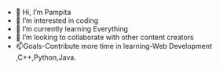 - 👋 Hi, I’m Pampita
- 👀 I’m interested in coding
- 🌱 I’m currently learning Everything
- 💞️ I’m looking to collaborate with other content creators
- 📫Goals-Contribute more time in learning-Web Development ,C++,Python,Java.

<!---
Pampita22/Pampita22 is a ✨ special ✨ repository because its `README.md` (this file) appears on your GitHub profile.
You can click the Preview link to take a look at your changes.
--->
